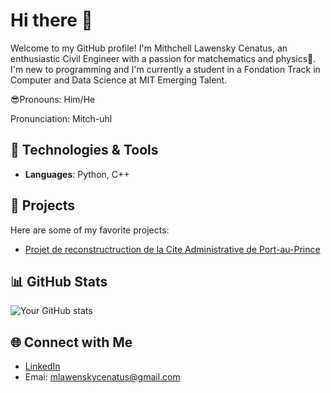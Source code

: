 # Hi there 👋

Welcome to my GitHub profile!
I'm Mithchell Lawensky Cenatus, an enthusiastic Civil Engineer with a passion for matchematics and physics🚀.
I'm new to programming and I'm currently a student in a Fondation Track in Computer and Data Science at MIT
Emerging Talent.

😎Pronouns: Him/He

Pronunciation: Mitch-uhl


## 🔧 Technologies & Tools
- **Languages**: Python, C++

## 🚀 Projects
Here are some of my favorite projects:
- [Projet de reconstructruction de la Cite Administrative de Port-au-Prince](https://youtu.be/oUdI1pYpFEk?si=rEsiEgXVc7bbiCyy)


## 📊 GitHub Stats
![Your GitHub stats](https://github-readme-stats.vercel.app/api?username=mithchell509&show_icons=true&theme=radical)


## 🌐 Connect with Me
- [LinkedIn](https://www.linkedin.com/in/mithchell-lawensky-cenatus-75a76b173?utm_source=share&utm_campaign=share_via&utm_content=profile&utm_medium=android_app)
- Emai: mlawenskycenatus@gmail.com

